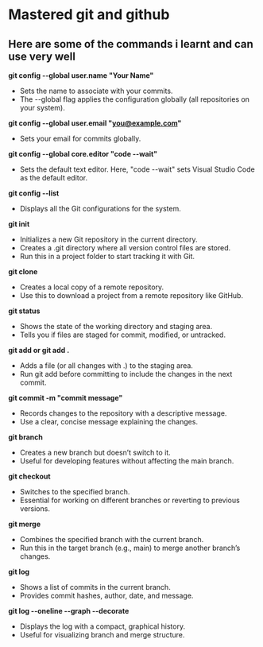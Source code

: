 # Mastered git and github
## Here are some of the commands i learnt and can use very well

**git config --global user.name "Your Name"**
* Sets the name to associate with your commits.
* The --global flag applies the configuration globally (all repositories on your system).

  
**git config --global user.email "you@example.com"**
* Sets your email for commits globally.

**git config --global core.editor "code --wait"**
* Sets the default text editor. Here, "code --wait" sets Visual Studio Code as the default editor.

  
**git config --list**
* Displays all the Git configurations for the system.

**git init**
* Initializes a new Git repository in the current directory.
* Creates a .git directory where all version control files are stored.
* Run this in a project folder to start tracking it with Git.

**git clone <repository-url>**
* Creates a local copy of a remote repository.
* Use this to download a project from a remote repository like GitHub.

**git status**

* Shows the state of the working directory and staging area.
* Tells you if files are staged for commit, modified, or untracked.

**git add <file> or git add .**
* Adds a file (or all changes with .) to the staging area.
* Run git add before committing to include the changes in the next commit.
  
**git commit -m "commit message"**
* Records changes to the repository with a descriptive message.
* Use a clear, concise message explaining the changes.

**git branch <branch-name>**
* Creates a new branch but doesn’t switch to it.
* Useful for developing features without affecting the main branch.

**git checkout <branch-name>**
* Switches to the specified branch.
* Essential for working on different branches or reverting to previous versions.

**git merge <branch-name>**
* Combines the specified branch with the current branch.
* Run this in the target branch (e.g., main) to merge another branch’s changes.

**git log**
* Shows a list of commits in the current branch.
* Provides commit hashes, author, date, and message.
  
**git log --oneline --graph --decorate**
* Displays the log with a compact, graphical history.
* Useful for visualizing branch and merge structure.



